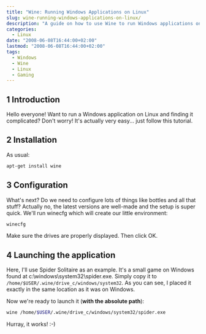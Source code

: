 ```yaml
---
title: "Wine: Running Windows Applications on Linux"
slug: wine-running-windows-applications-on-linux/
description: "A guide on how to use Wine to run Windows applications on Linux systems"
categories: 
  - Linux
date: "2008-06-08T16:44:00+02:00"
lastmod: "2008-06-08T16:44:00+02:00"
tags:
  - Windows
  - Wine
  - Linux
  - Gaming
---
```


## 1 Introduction

Hello everyone! Want to run a Windows application on Linux and finding it complicated? Don't worry! It's actually very easy... just follow this tutorial.

## 2 Installation

As usual:

```bash
apt-get install wine
```

## 3 Configuration

What's next? Do we need to configure lots of things like bottles and all that stuff? Actually no, the latest versions are well-made and the setup is super quick. We'll run winecfg which will create our little environment:

```bash
winecfg
```

Make sure the drives are properly displayed. Then click OK.

## 4 Launching the application

Here, I'll use Spider Solitaire as an example. It's a small game on Windows found at c:\windows\system32\spider.exe. Simply copy it to `/home/$USER/.wine/drive_c/windows/system32`. As you can see, I placed it exactly in the same location as it was on Windows.

Now we're ready to launch it (**with the absolute path**):

```bash
wine /home/$USER/.wine/drive_c/windows/system32/spider.exe
```

Hurray, it works! :-)
